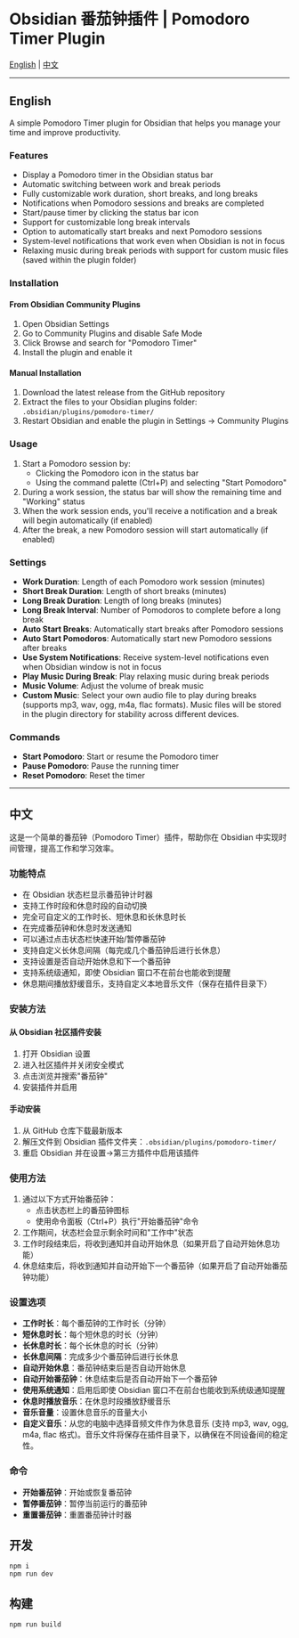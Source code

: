 # Obsidian 番茄钟插件 | Pomodoro Timer Plugin

[English](#english) | [中文](#中文)

---

<a name="english"></a>
## English

A simple Pomodoro Timer plugin for Obsidian that helps you manage your time and improve productivity.

### Features

- Display a Pomodoro timer in the Obsidian status bar
- Automatic switching between work and break periods
- Fully customizable work duration, short breaks, and long breaks
- Notifications when Pomodoro sessions and breaks are completed
- Start/pause timer by clicking the status bar icon
- Support for customizable long break intervals
- Option to automatically start breaks and next Pomodoro sessions
- System-level notifications that work even when Obsidian is not in focus
- Relaxing music during break periods with support for custom music files (saved within the plugin folder)

### Installation

#### From Obsidian Community Plugins

1. Open Obsidian Settings
2. Go to Community Plugins and disable Safe Mode
3. Click Browse and search for "Pomodoro Timer"
4. Install the plugin and enable it

#### Manual Installation

1. Download the latest release from the GitHub repository
2. Extract the files to your Obsidian plugins folder: `.obsidian/plugins/pomodoro-timer/`
3. Restart Obsidian and enable the plugin in Settings → Community Plugins

### Usage

1. Start a Pomodoro session by:
   - Clicking the Pomodoro icon in the status bar
   - Using the command palette (Ctrl+P) and selecting "Start Pomodoro"
2. During a work session, the status bar will show the remaining time and "Working" status
3. When the work session ends, you'll receive a notification and a break will begin automatically (if enabled)
4. After the break, a new Pomodoro session will start automatically (if enabled)

### Settings

- **Work Duration**: Length of each Pomodoro work session (minutes)
- **Short Break Duration**: Length of short breaks (minutes)
- **Long Break Duration**: Length of long breaks (minutes)
- **Long Break Interval**: Number of Pomodoros to complete before a long break
- **Auto Start Breaks**: Automatically start breaks after Pomodoro sessions
- **Auto Start Pomodoros**: Automatically start new Pomodoro sessions after breaks
- **Use System Notifications**: Receive system-level notifications even when Obsidian window is not in focus
- **Play Music During Break**: Play relaxing music during break periods
- **Music Volume**: Adjust the volume of break music
- **Custom Music**: Select your own audio file to play during breaks (supports mp3, wav, ogg, m4a, flac formats). Music files will be stored in the plugin directory for stability across different devices.

### Commands

- **Start Pomodoro**: Start or resume the Pomodoro timer
- **Pause Pomodoro**: Pause the running timer
- **Reset Pomodoro**: Reset the timer

---

<a name="中文"></a>
## 中文

这是一个简单的番茄钟（Pomodoro Timer）插件，帮助你在 Obsidian 中实现时间管理，提高工作和学习效率。

### 功能特点

- 在 Obsidian 状态栏显示番茄钟计时器
- 支持工作时段和休息时段的自动切换
- 完全可自定义的工作时长、短休息和长休息时长
- 在完成番茄钟和休息时发送通知
- 可以通过点击状态栏快速开始/暂停番茄钟
- 支持自定义长休息间隔（每完成几个番茄钟后进行长休息）
- 支持设置是否自动开始休息和下一个番茄钟
- 支持系统级通知，即使 Obsidian 窗口不在前台也能收到提醒
- 休息期间播放舒缓音乐，支持自定义本地音乐文件（保存在插件目录下）

### 安装方法

#### 从 Obsidian 社区插件安装

1. 打开 Obsidian 设置
2. 进入社区插件并关闭安全模式
3. 点击浏览并搜索"番茄钟"
4. 安装插件并启用

#### 手动安装

1. 从 GitHub 仓库下载最新版本
2. 解压文件到 Obsidian 插件文件夹：`.obsidian/plugins/pomodoro-timer/`
3. 重启 Obsidian 并在设置→第三方插件中启用该插件

### 使用方法

1. 通过以下方式开始番茄钟：
   - 点击状态栏上的番茄钟图标
   - 使用命令面板（Ctrl+P）执行"开始番茄钟"命令
2. 工作期间，状态栏会显示剩余时间和"工作中"状态
3. 工作时段结束后，将收到通知并自动开始休息（如果开启了自动开始休息功能）
4. 休息结束后，将收到通知并自动开始下一个番茄钟（如果开启了自动开始番茄钟功能）

### 设置选项

- **工作时长**：每个番茄钟的工作时长（分钟）
- **短休息时长**：每个短休息的时长（分钟）
- **长休息时长**：每个长休息的时长（分钟）
- **长休息间隔**：完成多少个番茄钟后进行长休息
- **自动开始休息**：番茄钟结束后是否自动开始休息
- **自动开始番茄钟**：休息结束后是否自动开始下一个番茄钟
- **使用系统通知**：启用后即使 Obsidian 窗口不在前台也能收到系统级通知提醒
- **休息时播放音乐**：在休息时段播放舒缓音乐
- **音乐音量**：设置休息音乐的音量大小
- **自定义音乐**：从您的电脑中选择音频文件作为休息音乐 (支持 mp3, wav, ogg, m4a, flac 格式)。音乐文件将保存在插件目录下，以确保在不同设备间的稳定性。

### 命令

- **开始番茄钟**：开始或恢复番茄钟
- **暂停番茄钟**：暂停当前运行的番茄钟
- **重置番茄钟**：重置番茄钟计时器

## 开发

```
npm i
npm run dev
```

## 构建

```
npm run build
``` 